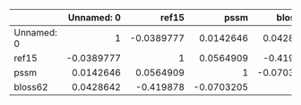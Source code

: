 |            |   Unnamed: 0 |      ref15 |       pssm |    bloss62 |
|:-----------|-------------:|-----------:|-----------:|-----------:|
| Unnamed: 0 |    1         | -0.0389777 |  0.0142646 |  0.0428642 |
| ref15      |   -0.0389777 |  1         |  0.0564909 | -0.419878  |
| pssm       |    0.0142646 |  0.0564909 |  1         | -0.0703205 |
| bloss62    |    0.0428642 | -0.419878  | -0.0703205 |  1         |